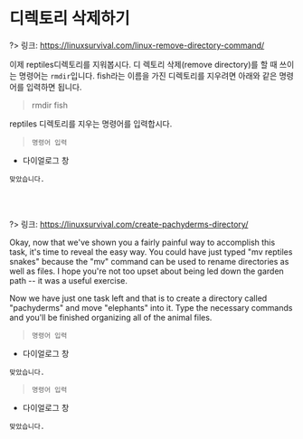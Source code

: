 # 디렉토리 삭제하기

?> 링크: [https://linuxsurvival.com/linux-remove-directory-command/
](https://linuxsurvival.com/linux-remove-directory-command/)

이제 reptiles디렉토리를 지워봅시다. 디
렉토리 삭제(remove directory)를 할 때 쓰이는 명령어는 `rmdir`입니다. fish라는 이름을 가진 디렉토리를 지우려면 아래와 같은 명령어를 입력하면 됩니다.

> rmdir fish

reptiles 디렉토리를 지우는 명령어를 입력합시다.

> `명령어 입력`

- 다이얼로그 창

```다이얼로그 창
맞았습니다.
```

<br>
<br>

?> 링크: [https://linuxsurvival.com/create-pachyderms-directory/
](https://linuxsurvival.com/create-pachyderms-directory/)

Okay, now that we've shown you a fairly painful way to accomplish this task, it's time to reveal the easy way. You could have just typed "mv reptiles snakes" because the "mv" command can be used to rename directories as well as files. I hope you're not too upset about being led down the garden path -- it was a useful exercise.

Now we have just one task left and that is to create a directory called "pachyderms" and move "elephants" into it. Type the necessary commands and you'll be finished organizing all of the animal files.

> `명령어 입력`

- 다이얼로그 창

```다이얼로그 창
맞았습니다.
```

> `명령어 입력`

- 다이얼로그 창

```다이얼로그 창
맞았습니다.
```

